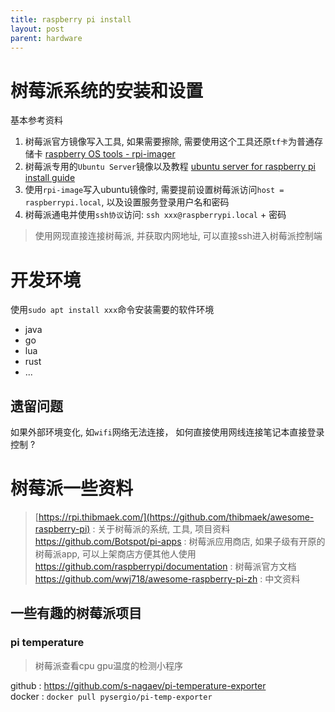 ```yaml
---
title: raspberry pi install
layout: post
parent: hardware
---
```


# 树莓派系统的安装和设置 

基本参考资料
1. 树莓派官方镜像写入工具, 如果需要擦除, 需要使用这个工具还原`tf卡`为普通存储卡 [raspberry OS tools - rpi-imager](https://www.raspberrypi.com/software/)  
2. 树莓派专用的`Ubuntu Server`镜像以及教程 [ubuntu server for raspberry pi install guide](https://ubuntu.com/download/raspberry-pi)  
3. 使用`rpi-image`写入ubuntu镜像时, 需要提前设置树莓派访问`host = raspberrypi.local`, 以及设置服务登录用户名和密码  
4. 树莓派通电并使用`ssh协议`访问:  `ssh xxx@raspberrypi.local` + 密码  

> 使用网现直接连接树莓派, 并获取内网地址, 可以直接ssh进入树莓派控制端  

# 开发环境 

使用`sudo apt install xxx`命令安装需要的软件环境  

- java  
- go  
- lua
- rust  
- ...

## 遗留问题  

如果外部环境变化, 如`wifi`网络无法连接， 如何直接使用网线连接笔记本直接登录控制 ?  

# 树莓派一些资料 

> [https://rpi.thibmaek.com/](https://github.com/thibmaek/awesome-raspberry-pi) : 关于树莓派的系统, 工具, 项目资料  
> https://github.com/Botspot/pi-apps : 树莓派应用商店, 如果子级有开原的树莓派app, 可以上架商店方便其他人使用  
> https://github.com/raspberrypi/documentation : 树莓派官方文档  
> https://github.com/wwj718/awesome-raspberry-pi-zh : 中文资料 

## 一些有趣的树莓派项目

### pi temperature

> 树莓派查看cpu gpu温度的检测小程序

github : https://github.com/s-nagaev/pi-temperature-exporter  
docker : `docker pull pysergio/pi-temp-exporter`  




